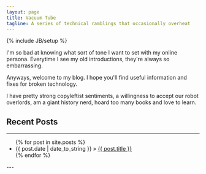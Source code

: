 ```yaml
---
layout: page
title: Vacuum Tube
tagline: A series of technical ramblings that occasionally overheat
---
```

{% include JB/setup %}

I'm so bad at knowing what sort of tone I want to set with my online persona. Everytime I see my old introductions, they're
always so embarrassing. 

Anyways, welcome to my blog. I hope you'll find useful information and fixes for broken technology. 

I have pretty strong copyleftist sentiments, a willingness to accept our robot overlords, am a giant history nerd, hoard too many
books and love to learn. 

## Recent Posts

---
<ul class="posts">
  {% for post in site.posts %}
    <li><span>{{ post.date | date_to_string }}</span> &raquo; <a href="{{ BASE_PATH }}{{ post.url }}">{{ post.title }}</a></li>
  {% endfor %}
</ul>
---


